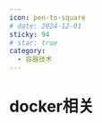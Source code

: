 ```yaml
---
icon: pen-to-square
# date: 2024-12-01
sticky: 94
# star: true
category:
  - 容器技术
---
```


<!-- more -->
# docker相关
<docker></docker>